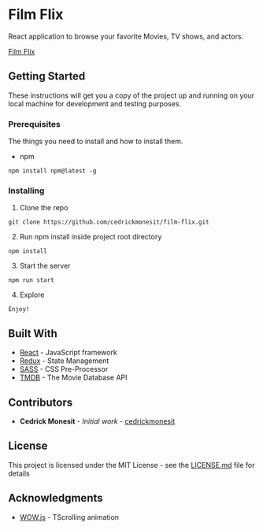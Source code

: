# Film Flix

React application to browse your favorite Movies, TV shows, and actors.

[Film Flix](https://cedrickmonesit.github.io/film-flix)

## Getting Started

These instructions will get you a copy of the project up and running on your local machine for development and testing purposes.

### Prerequisites

The things you need to install and how to install them.

- npm

```
npm install npm@latest -g
```

### Installing

1. Clone the repo

```
git clone https://github.com/cedrickmonesit/film-flix.git
```

2. Run npm install inside project root directory

```
npm install
```

3. Start the server

```
npm run start
```

4. Explore

```
Enjoy!
```

## Built With

* [React](https://reactjs.org/) - JavaScript framework
* [Redux](https://redux.js.org/) - State Management
* [SASS](https://sass-lang.com/) - CSS Pre-Processor
* [TMDB](https://www.themoviedb.org/) - The Movie Database API

## Contributors

* **Cedrick Monesit** - *Initial work* - [cedrickmonesit](http://www.cedrickmonesit.xyz/)


## License

This project is licensed under the MIT License - see the [LICENSE.md](LICENSE.md) file for details

## Acknowledgments

* [WOW.js](https://mynameismatthieu.com/WOW/) - TScrolling animation
